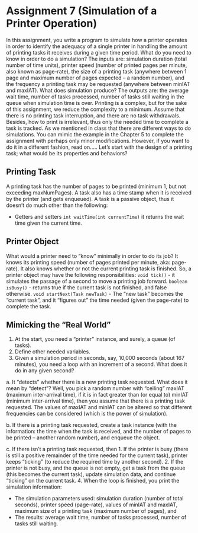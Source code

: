 # Assignment 7 (Simulation of a Printer Operation)

In this assignment, you write a program to simulate how a printer operates in order to identify the adequacy of a single printer in handling the amount of printing tasks it receives during a given time period.  What do you need to know in order to do a simulation?  The inputs are:  simulation duration (total number of time units), printer speed (number of printed pages per minute, also known as page-rate), the size of a printing task (anywhere between 1 page and maximum number of pages expected – a random number), and the frequency a printing task may be requested (anywhere between minIAT and maxIAT).  What does simulation produce?  The outputs are: the average wait time, number of tasks processed, number of tasks still waiting in the queue when simulation time is over.
Printing is a complex, but for the sake of this assignment, we reduce the complexity to a minimum.  Assume that there is no printing task interruption, and there are no task withdrawals.  Besides, how to print is irrelevant, thus only the needed time to complete a task is tracked.
As we mentioned in class that there are different ways to do simulations.  You can mimic the example in the Chapter 5 to complete the assignment with perhaps only minor modifications.  However, if you want to do it in a different fashion, read on…..
Let’s start with the design of a printing task; what would be its properties and behaviors?

## Printing Task

A printing task has the number of pages to be printed (minimum 1, but not exceeding maxNumPages).  A task also has a time stamp when it is received by the printer (and gets enqueued).  A task is a passive object, thus it doesn’t do much other than the following:

- Getters and setters
`int waitTime(int currentTime)`  it returns the wait time given the current time.

## Printer Object
What would a printer need to “know” minimally in order to do its job?  It knows its printing speed (number of pages printed per minute, aka: page-rate).  It also knows whether or not the current printing task is finished.  So, a printer object may have the following responsibilities:
`void tick()` -  it simulates the passage of a second to move a printing job forward.
`boolean isBusy()` -  returns true if the current task is not finished, and false otherwise.
`void startNext(Task newTask)` -  The “new task” becomes the “current task”, and it “figures out” the time needed (given the page-rate) to complete the task.
 
## Mimicking the “Real World”
1. At the start, you need a “printer” instance, and surely, a queue (of tasks).
2. Define other needed variables.
3. Given a simulation period in seconds, say, 10,000 seconds (about 167 minutes), you need a loop with an increment of a second.  What does it do in any given second?

  a. It “detects” whether there is a new printing task requested.  What does it mean by “detect”?  Well, you pick a random number with “ceiling” maxIAT (maximum inter-arrival time), if it is in fact greater than (or equal to) minIAT (minimum inter-arrival time), then you assume that there is a printing task requested.  The values of maxIAT and minIAT can be altered so that different frequencies can be considered (which is the power of simulation).  

  b. If there is a printing task requested, create a task instance (with the information: the time when the task is received, and the number of pages to be printed – another random number), and enqueue the object.

  c. If there isn’t a printing task requested, then
    1. If the printer is busy (there is still a positive remainder of the time needed for the current task), printer keeps “ticking” (to reduce the required time by another second).
    2. If the printer is not busy, and the queue is not empty, get a task from the queue (this becomes the current task), update simulation data, and continue “ticking” on the current task.
4. When the loop is finished, you print the simulation information:
- The simulation parameters used:  simulation duration (number of total seconds), printer speed (page-rate), values of minIAT and maxIAT, maximum size of a printing task (maximum number of pages), and
- The results: average wait time, number of tasks processed, number of tasks still waiting.
